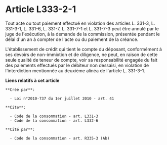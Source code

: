 # Article L333-2-1

Tout acte ou tout paiement effectué en violation des articles L. 331-3, L. 331-3-1, L. 331-6, L. 331-7, L. 331-7-1 et L.
331-7-3 peut être annulé par le juge de l'exécution, à la demande de la commission, présentée pendant le délai d'un an à
compter de l'acte ou du paiement de la créance.

L'établissement de crédit qui tient le compte du déposant, conformément à ses devoirs de non-immixtion et de diligence, ne
peut, en raison de cette seule qualité de teneur de compte, voir sa responsabilité engagée du fait des paiements effectués
par le débiteur non dessaisi, en violation de l'interdiction mentionnée au deuxième alinéa de l'article L. 331-3-1.

**Liens relatifs à cet article**

	**Créé par**:

	  - Loi n°2010-737 du 1er juillet 2010 - art. 41

	**Cite**:

	  - Code de la consommation - art. L331-3
	  - Code de la consommation - art. L332-6

	**Cité par**:

	  - Code de la consommation - art. R335-3 (Ab)
